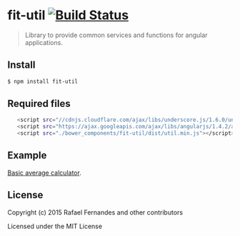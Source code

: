 # fit-util [![Build Status](https://secure.travis-ci.org/rafaelfernandesnet/fit-util.svg?branch=master)](https://travis-ci.org/rafaelfernandesnet/fit-util)

> Library to provide common services and functions for angular applications.

## Install

```sh
$ npm install fit-util
```

## Required files
```sh
   <script src="//cdnjs.cloudflare.com/ajax/libs/underscore.js/1.6.0/underscore-min.js"></script>
   <script src="https://ajax.googleapis.com/ajax/libs/angularjs/1.4.2/angular.min.js"></script>
   <script src="./bower_components/fit-util/dist/util.min.js"></script>
```

## Example
[Basic average calculator](http://goo.gl/TfYaZj).

## License

Copyright (c) 2015 Rafael Fernandes and other contributors

Licensed under the MIT License
